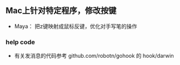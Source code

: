 ## Mac上针对特定程序，修改按键
- Maya：
    把z键映射成鼠标反键，优化对手写笔的操作
    
    
### help code

- 有关发消息的代码参考 github.com/robotn/gohook 的 hook/darwin
